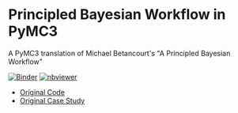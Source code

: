 # Principled Bayesian Workflow in PyMC3

A PyMC3 translation of Michael Betancourt's "A Principled Bayesian Workflow"

[![Binder](https://mybinder.org/badge.svg)](https://mybinder.org/v2/gh/lstmemery/principled-bayesian-workflow-pymc3/master)
[![nbviewer](https://img.shields.io/badge/view%20on-nbviewer-brightgreen.svg)](http://nbviewer.jupyter.org/github/lstmemery/principled-bayesian-workflow-pymc3/tree/master/)

- [Original Code](https://github.com/betanalpha/knitr_case_studies/tree/master/principled_bayesian_workflow)
- [Original Case Study](https://betanalpha.github.io/assets/case_studies/principled_bayesian_workflow.html)
